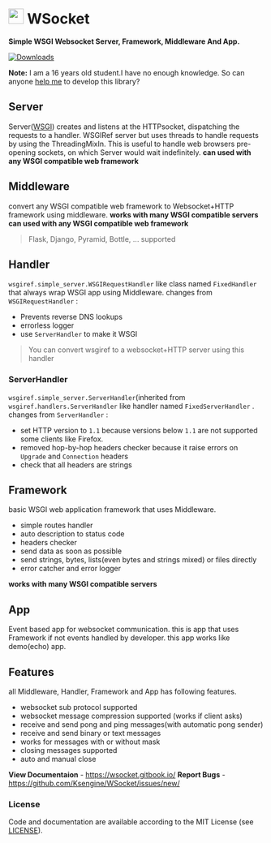# <img src="https://github.com/Ksengine/WSocket/raw/master/assests/icon.png" width="30" height="30"> WSocket
**Simple WSGI Websocket Server, Framework, Middleware And App.**

[![Downloads](https://pepy.tech/badge/wsocket)](https://pepy.tech/project/wsocket)

**Note:**
I am a 16 years old student.I have no enough knowledge. So can anyone [help me](https://github.com/Ksengine/WSocket/issues/2) to develop this library?
## Server
Server([WSGI](http://www.wsgi.org/)) creates and listens at the HTTPsocket, dispatching the requests to a handler. WSGIRef server but uses threads to handle requests by using the ThreadingMixIn. This is useful to handle web browsers pre-opening sockets, on which Server would wait indefinitely.
**can used with any WSGI compatible web framework**

## Middleware
convert any WSGI compatible web framework to Websocket+HTTP framework
using middleware.
**works with many WSGI compatible servers**
**can used with any WSGI compatible web framework**
> Flask, Django, Pyramid, Bottle, ... supported

## Handler
`wsgiref.simple_server.WSGIRequestHandler`  like class named `FixedHandler`  that always wrap WSGI app using Middleware.
changes from `WSGIRequestHandler` :
- Prevents reverse DNS lookups
- errorless logger
- use `ServerHandler`  to make it WSGI

> You can convert wsgiref to a websocket+HTTP server using this handler

### ServerHandler
`wsgiref.simple_server.ServerHandler`(inherited from `wsgiref.handlers.ServerHandler` like handler named `FixedServerHandler` .
changes from `ServerHandler` :
- set HTTP version to `1.1` because versions below `1.1` are not supported some clients like Firefox.
- removed hop-by-hop headers checker because it raise errors on `Upgrade`  and `Connection` headers
- check that all headers are strings

## Framework
basic WSGI web application framework that uses Middleware.
- simple routes handler
- auto description to status code
- headers checker
- send data as soon as possible
- send strings, bytes, lists(even bytes and strings mixed) or files directly 
- error catcher and error logger

**works with many WSGI compatible servers**

## App
Event based app for websocket communication. this is app that uses Framework
if not events handled by developer. this app works like demo(echo) app.

## Features
all Middleware, Handler, Framework and App has following features.
- websocket sub protocol supported
- websocket message compression supported (works if client asks)
- receive and send pong and ping messages(with automatic pong sender)
- receive and send binary or text messages
- works for messages with or without mask
- closing messages supported
- auto and manual close

**View Documentaion** - https://wsocket.gitbook.io/
**Report Bugs** - https://github.com/Ksengine/WSocket/issues/new/

### License
Code and documentation are available according to the MIT License (see  [LICENSE](https://github.com/Ksengine/WSocket/blob/master/LICENSE)).
